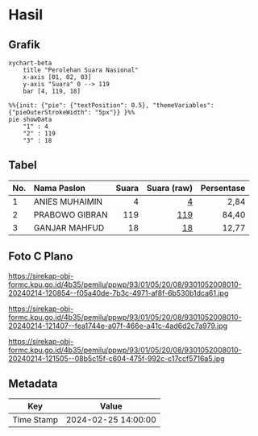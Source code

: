 # Hasil

## Grafik

```mermaid
xychart-beta
    title "Perolehan Suara Nasional"
    x-axis [01, 02, 03]
    y-axis "Suara" 0 --> 119
    bar [4, 119, 18]
```

```mermaid
%%{init: {"pie": {"textPosition": 0.5}, "themeVariables": {"pieOuterStrokeWidth": "5px"}} }%%
pie showData
    "1" : 4
    "2" : 119
    "3" : 18
```

## Tabel

| No. | Nama Paslon    | Suara | Suara (raw) | Persentase |
|:--- |:-------------- | -----:| -----------:| ----------:|
| 1   | ANIES MUHAIMIN | 4     | [4][p-1]    | 2,84       |
| 2   | PRABOWO GIBRAN | 119   | [119][p-2]  | 84,40      |
| 3   | GANJAR MAHFUD  | 18    | [18][p-3]   | 12,77      |


[p-1]: https://github.com/gigit-pemilu/pemilu-2024/blob/main/pilpres/hitung-suara/sub/93-papua-selatan/sub/01-merauke/sub/05-semangga/sub/2008-marga-mulya/sub/010-tps/sub/paslon-1.txt
[p-2]: https://github.com/gigit-pemilu/pemilu-2024/blob/main/pilpres/hitung-suara/sub/93-papua-selatan/sub/01-merauke/sub/05-semangga/sub/2008-marga-mulya/sub/010-tps/sub/paslon-2.txt
[p-3]: https://github.com/gigit-pemilu/pemilu-2024/blob/main/pilpres/hitung-suara/sub/93-papua-selatan/sub/01-merauke/sub/05-semangga/sub/2008-marga-mulya/sub/010-tps/sub/paslon-3.txt

## Foto C Plano

https://sirekap-obj-formc.kpu.go.id/4b35/pemilu/ppwp/93/01/05/20/08/9301052008010-20240214-120854--f05a40de-7b3c-4971-af8f-6b530b1dca61.jpg

https://sirekap-obj-formc.kpu.go.id/4b35/pemilu/ppwp/93/01/05/20/08/9301052008010-20240214-121407--fea1744e-a07f-466e-a41c-4ad6d2c7a979.jpg

https://sirekap-obj-formc.kpu.go.id/4b35/pemilu/ppwp/93/01/05/20/08/9301052008010-20240214-121505--08b5c15f-c604-475f-992c-c17ccf5716a5.jpg


## Metadata

| Key        | Value               |
| ---------- | ------------------- |
| Time Stamp | 2024-02-25 14:00:00 |



